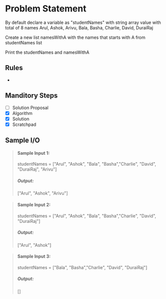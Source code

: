 # Problem Statement   

By default declare a variable as "studentNames" with string array value with total of 8 names Arul, Ashok, Arivu, Bala, Basha, Charlie, David, DuraiRaj         

Create a new list namesWithA with the names that starts with A from studentNames list         

Print the studentNames and namesWithA         

## Rules
-


## Manditory Steps

- [ ] Solution Proposal
- [x] Algorithm
- [x] Solution
- [x] Scratchpad

## Sample I/O

> #### Sample Input 1:
> studentNames = ["Arul", "Ashok", "Bala", "Basha","Charlie", "David", "DuraiRaj", "Arivu"]
>
> ##### Output:
> ["Arul", "Ashok", "Arivu"]

> #### Sample Input 2:
> studentNames = ["Arul", "Ashok", "Bala", "Basha","Charlie", "David", "DuraiRaj"]
>
> ##### Output:
> ["Arul", "Ashok"]

> #### Sample Input 3:
> studentNames = ["Bala", "Basha","Charlie", "David", "DuraiRaj"]
>
> ##### Output:
> []

